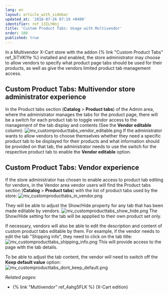 ```yaml
---
lang: en
layout: article_with_sidebar
updated_at: '2018-07-26 07:19 +0400'
identifier: ref_13ILtNnj
title: 'Custom Product Tabs: Usage with Multivendor'
order: 100
published: true
---
```


In a Multivendor X-Cart store with the addon {% link "Custom Product Tabs" ref_3iTVKlYe %} installed and enabled, the store administrator may choose to allow vendors to specify what product page tabs should be used for their products, as well as give the vendors limited product tab management access.

## Custom Product Tabs: Multivendor store administrator experience
In the Product tabs section (**Catalog** > **Product tabs**) of the Admin area, where the administrator manages the tabs for the product page, there will be a switch for each product tab to toggle vendor access to the management of the tab display and contents (See the **Vendor editable** column):
![mv_customproducttabs_vendor_editable.png]({{site.baseurl}}/attachments/ref_13ILtNnj/mv_customproducttabs_vendor_editable.png)
If the administrator wants to allow vendors to choose themselves whether they need a specific product tab to be displayed for their products and what information should be provided on that tab, the administrator needs to use the switch for the respective product tab to enable the **Vendor editable** option.

## Custom Product Tabs: Vendor experience
If the store administrator has chosen to enable access to product tab editing for vendors, in the Vendor area vendor users will find the Product tabs section (**Catalog** > **Product tabs**) with the list of product tabs used by the store:
![mv_customproducttabs_in_vendor.png]({{site.baseurl}}/attachments/ref_13ILtNnj/mv_customproducttabs_in_vendor.png)

They will be able to adjust the Show/Hide property for any tab that has been made editable by vendors. 
![mv_customproducttabs_show_hide.png]({{site.baseurl}}/attachments/ref_13ILtNnj/mv_customproducttabs_show_hide.png)
The Show/Hide setting for the tab will be appplied to their own product set only.

If necessary, vendors will also be able to edit the description and content of custom product tabs editable by them. For example, if the vendor needs to edit the tab "Shipping info", they need to click on the tab title:
![mv_customproducttabs_shipping_info.png]({{site.baseurl}}/attachments/ref_13ILtNnj/mv_customproducttabs_shipping_info.png)
This will provide access to the page with the tab details. 

To be able to adjust the tab content, the vendor will need to switch off the **Keep default value** option:
![mv_customproducttabs_dont_keep_default.png]({{site.baseurl}}/attachments/ref_13ILtNnj/mv_customproducttabs_dont_keep_default.png)


_Related pages:_

   * {% link "Multivendor" ref_4ahg5FLK %} (X-Cart edition)
